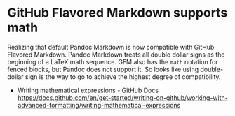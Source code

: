 # GitHub Flavored Markdown supports math

Realizing that default Pandoc Markdown is now compatible with GitHub Flavored Markdown. Pandoc Markdown treats all double dollar signs as the beginning of a LaTeX math sequence. GFM also has the `math` notation for fenced blocks, but Pandoc does not support it. So looks like using double-dollar sign is the way to go to achieve the highest degree of compatibility.

* Writing mathematical expressions - GitHub Docs  
  https://docs.github.com/en/get-started/writing-on-github/working-with-advanced-formatting/writing-mathematical-expressions
